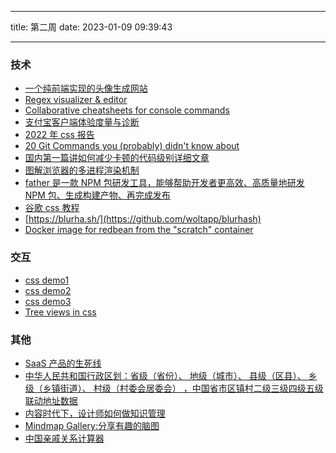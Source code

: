 <!--
 * @Author: try try418@163.com
 * @Date: 2023-01-09 09:39:43
 * @Description:
-->

---

title: 第二周
date: 2023-01-09 09:39:43

---

### 技术

- [一个纯前端实现的头像生成网站](https://vue-color-avatar.vercel.app/)
- [Regex visualizer & editor](https://regex-vis.com/)
- [Collaborative cheatsheets for console commands](https://github.com/tldr-pages/tldr)
- [支付宝客户端体验度量与诊断](https://mp.weixin.qq.com/s/SC2DI2kWveSE1L3aBrP7og)
- [2022 年 css 报告](https://2022.stateofcss.com/zh-Hans/)
- [20 Git Commands you (probably) didn't know about](https://dev.to/lissy93/20-git-commands-you-probably-didnt-know-about-4j4o)
- [国内第一篇讲如何减少卡顿的代码级别详细文章](https://juejin.cn/post/7159807927908302884#heading-0)
- [图解浏览器的多进程渲染机制](https://mp.weixin.qq.com/s/6QR7niKFHY4StFZwDRfyKQ)
- [father 是一款 NPM 包研发工具，能够帮助开发者更高效、高质量地研发 NPM 包、生成构建产物、再完成发布](https://github.com/umijs/father)
- [谷歌 css 教程](https://web.dev/learn/css/)
- [https://blurha.sh/](https://github.com/woltapp/blurhash)
- [Docker image for redbean from the "scratch" container](https://github.com/kissgyorgy/redbean-docker)

### 交互

- [css demo1](https://codepen.io/petegarvin1/pen/YzWBbRx)
- [css demo2](https://codepen.io/flavio_amaral/pen/xxgYGrR)
- [css demo3](https://codepen.io/Mamboleoo/pen/yLbxYdx)
- [Tree views in css](https://iamkate.com/code/tree-views/)

### 其他

- [SaaS 产品的生死线](https://mp.weixin.qq.com/s/3SNwc2xYrjFM5sHA3etVhA)
- [中华人民共和国行政区划：省级（省份）、 地级（城市）、 县级（区县）、 乡级（乡镇街道）、 村级（村委会居委会） ，中国省市区镇村二级三级四级五级联动地址数据](https://github.com/modood/Administrative-divisions-of-China)
- [内容时代下，设计师如何做知识管理](https://www.zcool.com.cn/article/ZMTQ0NjE2MA==.html)
- [Mindmap Gallery:分享有趣的脑图](https://xmind.app/share/?category=zh)
- [中国亲戚关系计算器](https://passer-by.com/relationship/)
